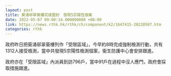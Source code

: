 ```yaml
---
layout: post
title: 葵涌邨翠葵樓完成圍封　發現5宗陽性個案
date: 2022-05-07 09:00:14.000000000 +08:00
link: https://news.rthk.hk/rthk/ch/component/k2/1647415-20220507.htm
categories: rthk
---
```


政府昨日把葵涌邨翠葵樓列作「受限區域」，今早約8時完成強制檢測行動，共有1312人接受檢測，當中共發現5宗陽性檢測個案，衞生防護中心會安排跟進。

政府亦在「受限區域」內派員到訪796戶，當中91戶在過程中沒人應門，政府會採取措施跟進。
